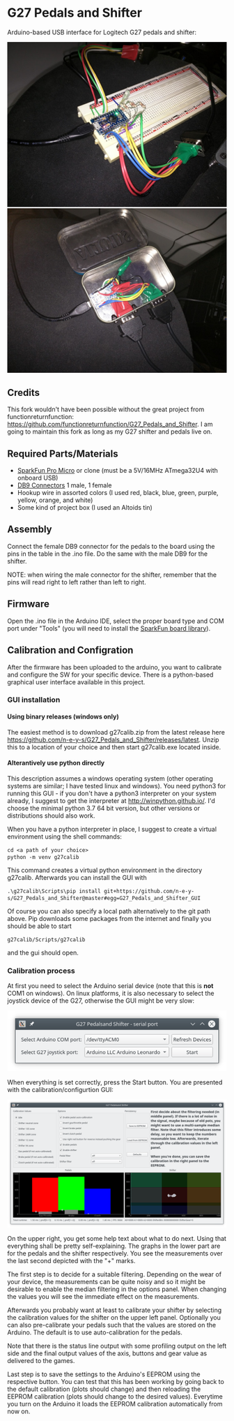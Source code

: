 # G27 Pedals and Shifter

Arduino-based USB interface for Logitech G27 pedals and shifter:

![on breadboard](screenshots/Breadboard.jpg)
![in altoids tin](screenshots/Altoids_Tin.jpg)

## Credits

This fork wouldn't have been possible without the great project from functionreturnfunction: https://github.com/functionreturnfunction/G27_Pedals_and_Shifter. I am going to maintain this fork as long as my G27 shifter and pedals live on.

## Required Parts/Materials

* [SparkFun Pro Micro](https://www.sparkfun.com/products/12640) or clone (must be a 5V/16MHz ATmega32U4 with onboard USB)
* [DB9 Connectors](http://www.amazon.com/Female-Male-Solder-Adapter-Connectors/dp/B008MU0OR4/ref=sr_1_1?ie=UTF8&qid=1457291922&sr=8-1&keywords=db9+connectors) 1 male, 1 female
* Hookup wire in assorted colors (I used red, black, blue, green, purple, yellow, orange, and white)
* Some kind of project box (I used an Altoids tin)

## Assembly

Connect the female DB9 connector for the pedals to the board using the pins in the table in the .ino file.  Do the same with the male DB9 for the shifter.

NOTE: when wiring the male connector for the shifter, remember that the pins will read right to left rather than left to right.

## Firmware

Open the .ino file in the Arduino IDE, select the proper board type and COM port under "Tools" (you will need to install the [SparkFun board library](https://github.com/sparkfun/Arduino_Boards)). 

## Calibration and Configration

After the firmware has been uploaded to the arduino, you want to calibrate and configure the SW for your specific device. There is a python-based graphical user interface available in this project. 

### GUI installation

#### Using binary releases (windows only)

The easiest method is to download g27calib.zip from the latest release here https://github.com/n-e-y-s/G27_Pedals_and_Shifter/releases/latest. Unzip this to a location of your choice and then start g27calib.exe located inside. 

#### Alterantively use python directly

This description assumes a windows operating system (other operating systems are similar; I have tested linux and windows). You need python3 for running this GUI - if you don't have a python3 interpreter on your system already, I suggest to get the interpreter at http://winpython.github.io/. I'd choose the minimal python 3.7 64 bit version, but other versions or distributions should also work. 

When you have a python interpreter in place, I suggest to create a virtual environment using the shell commands:
    
    cd <a path of your choice>
    python -m venv g27calib

This command creates a virtual python environment in the directory g27calib. Afterwards you can install the GUI with 

    .\g27calib\Scripts\pip install git+https://github.com/n-e-y-s/G27_Pedals_and_Shifter@master#egg=G27_Pedals_and_Shifter_GUI

Of course you can also specify a local path alternatively to the git path above. Pip downloads some packages from the internet and finally you should be able to start

    g27calib/Scripts/g27calib
    
and the gui should open.

### Calibration process

At first you need to select the Arduino serial device (note that this is **not** COM1 on windows). On linux platforms, it is also necessary to select the joystick device of the G27, otherwise the GUI might be very slow:

![device selector](screenshots/device_selector.png)

When everything is set correctly, press the Start button. You are presented with the calibration/configurtion GUI:

![gui screenshot](screenshots/gui_in_action.png)

On the upper right, you get some help text about what to do next. Using that everything shall be pretty self-explaining. The graphs in the lower part are for the pedals and the shifter respectively. You see the measurements over the last second depicted with the "+" marks. 

The first step is to decide for a suitable filtering. Depending on the wear of your device, the measurements can be quite noisy and so it might be desirable to enable the median filtering in the options panel. When changing the values you will see the immediate effect on the measurements.

Afterwards you probably want at least to calibrate your shifter by selecting the calibration values for the shifter on the upper left panel. Optionally you can also pre-calibrate your pedals such that the values are stored on the Arduino. The default is to use auto-calibration for the pedals.

Note that there is the status line output with some profiling output on the left side and the final output values of the axis, buttons and gear value as delivered to the games. 

Last step is to save the settings to the Arduino's EEPROM using the respective button. You can test that this has been working by going back to the default calibration (plots should change) and then reloading the EEPROM calibration (plots should change to the desired values). Everytime you turn on the Arduino it loads the EEPROM calibration automatically from now on.
